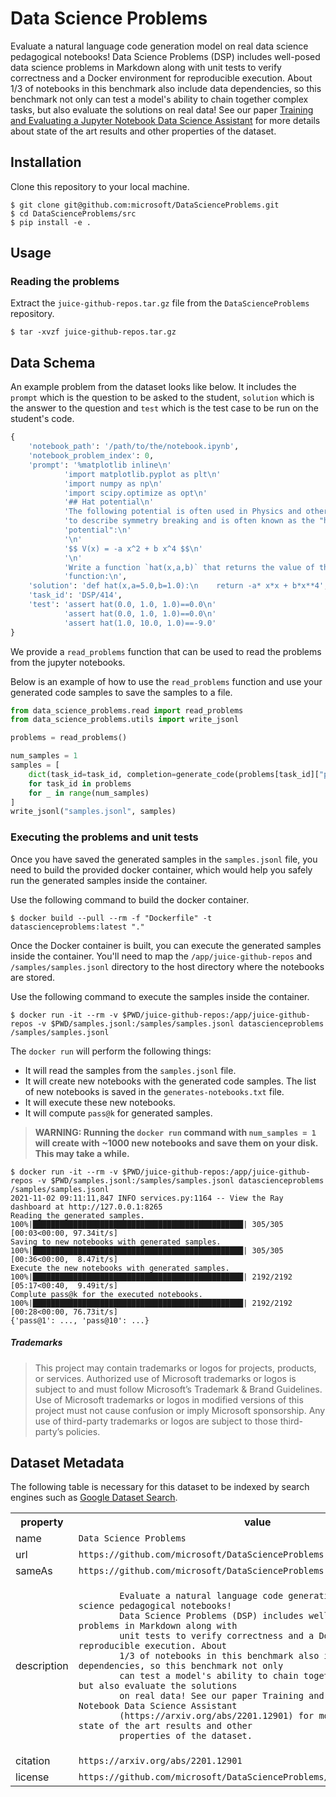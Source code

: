 # Data Science Problems

Evaluate a natural language code generation model on real data science pedagogical notebooks! Data Science Problems (DSP) includes well-posed data science problems in Markdown along with unit tests to verify correctness and a Docker environment for reproducible execution. About 1/3 of notebooks in this benchmark also include data dependencies, so this benchmark not only can test a model's ability to chain together complex tasks, but also evaluate the solutions on real data! See our paper [Training and Evaluating a Jupyter Notebook Data Science Assistant](https://arxiv.org/abs/2201.12901) for more details about state of the art results and other properties of the dataset.

## Installation

Clone this repository to your local machine.

```
$ git clone git@github.com:microsoft/DataScienceProblems.git
$ cd DataScienceProblems/src
$ pip install -e .
```

## Usage

### Reading the problems

Extract the `juice-github-repos.tar.gz` file from the `DataScienceProblems` repository.

```
$ tar -xvzf juice-github-repos.tar.gz
```

## Data Schema

An example problem from the dataset looks like below. It includes the `prompt` which is the question to be asked to the student, `solution` which is the answer to the question and `test` which is the test case to be run on the student's code.

```python
{
    'notebook_path': '/path/to/the/notebook.ipynb',
    'notebook_problem_index': 0,
    'prompt': '%matplotlib inline\n'
            'import matplotlib.pyplot as plt\n'
            'import numpy as np\n'
            'import scipy.optimize as opt\n'
            '## Hat potential\n'
            'The following potential is often used in Physics and other fields '
            'to describe symmetry breaking and is often known as the "hat '
            'potential":\n'
            '\n'
            '$$ V(x) = -a x^2 + b x^4 $$\n'
            '\n'
            'Write a function `hat(x,a,b)` that returns the value of this '
            'function:\n',
    'solution': 'def hat(x,a=5.0,b=1.0):\n    return -a* x*x + b*x**4',
    'task_id': 'DSP/414',
    'test': 'assert hat(0.0, 1.0, 1.0)==0.0\n'
            'assert hat(0.0, 1.0, 1.0)==0.0\n'
            'assert hat(1.0, 10.0, 1.0)==-9.0'
}
```

We provide a `read_problems` function that can be used to read the problems from the jupyter notebooks. 

Below is an example of how to use the `read_problems` function and use your generated code samples to save the samples to a file.


```python
from data_science_problems.read import read_problems
from data_science_problems.utils import write_jsonl

problems = read_problems()

num_samples = 1
samples = [
    dict(task_id=task_id, completion=generate_code(problems[task_id]["prompt"]))
    for task_id in problems
    for _ in range(num_samples)
]
write_jsonl("samples.jsonl", samples)
```


### Executing the problems and unit tests

Once you have saved the generated samples in the `samples.jsonl` file, you need to build the provided docker container, which would help you safely run the generated samples inside the container.

Use the following command to build the docker container.

```
$ docker build --pull --rm -f "Dockerfile" -t datascienceproblems:latest "."
```

Once the Docker container is built, you can execute the generated samples inside the container. You'll need to map the `/app/juice-github-repos` and `/samples/samples.jsonl` directory to the host directory where the notebooks are stored.

Use the following command to execute the samples inside the container.  

```
$ docker run -it --rm -v $PWD/juice-github-repos:/app/juice-github-repos -v $PWD/samples.jsonl:/samples/samples.jsonl datascienceproblems /samples/samples.jsonl
```


The `docker run` will perform the following things:

- It will read the samples from the `samples.jsonl` file.
- It will create new notebooks with the generated code samples. The list of new notebooks is saved in the `generates-notebooks.txt` file.
- It will execute these new notebooks.
- It will compute `pass@k` for generated samples. 

> **WARNING: Running the `docker run` command with `num_samples = 1` will create with ~1000 new notebooks and save them on your disk. This may take a while.**

```
$ docker run -it --rm -v $PWD/juice-github-repos:/app/juice-github-repos -v $PWD/samples.jsonl:/samples/samples.jsonl datascienceproblems /samples/samples.jsonl
2021-11-02 09:11:11,847 INFO services.py:1164 -- View the Ray dashboard at http://127.0.0.1:8265
Reading the generated samples.
100%|███████████████████████████████████████████████| 305/305 [00:03<00:00, 97.34it/s]
Saving to new notebooks with generated samples.
100%|███████████████████████████████████████████████| 305/305 [00:36<00:00,  8.47it/s]
Execute the new notebooks with generated samples.
100%|███████████████████████████████████████████████| 2192/2192 [05:17<00:40,  9.49it/s]
Complute pass@k for the executed notebooks.
100%|███████████████████████████████████████████████| 2192/2192 [00:28<00:00, 76.73it/s]
{'pass@1': ..., 'pass@10': ...}
```

##### Trademarks

> This project may contain trademarks or logos for projects, products, or services. Authorized use of Microsoft trademarks or logos is subject to and must follow Microsoft’s Trademark & Brand Guidelines. Use of Microsoft trademarks or logos in modified versions of this project must not cause confusion or imply Microsoft sponsorship. Any use of third-party trademarks or logos are subject to those third-party’s policies.

## Dataset Metadata

The following table is necessary for this dataset to be indexed by search
engines such as <a href="https://g.co/datasetsearch">Google Dataset Search</a>.
<div itemscope itemtype="http://schema.org/Dataset">
<table>
  <tr>
    <th>property</th>
    <th>value</th>
  </tr>
  <tr>
    <td>name</td>
    <td><code itemprop="name">Data Science Problems</code></td>
  </tr>
  <tr>
    <td>url</td>
    <td><code itemprop="url">https://github.com/microsoft/DataScienceProblems</code></td>
  </tr>
  <tr>
    <td>sameAs</td>
    <td><code itemprop="sameAs">https://github.com/microsoft/DataScienceProblems</code></td>
  </tr>
  <tr>
    <td>description</td>
    <td><code itemprop="description">
        Evaluate a natural language code generation model on real data science pedagogical notebooks! 
        Data Science Problems (DSP) includes well-posed data science problems in Markdown along with 
        unit tests to verify correctness and a Docker environment for reproducible execution. About 
        1/3 of notebooks in this benchmark also include data dependencies, so this benchmark not only 
        can test a model's ability to chain together complex tasks, but also evaluate the solutions 
        on real data! See our paper Training and Evaluating a Jupyter Notebook Data Science Assistant 
        (https://arxiv.org/abs/2201.12901) for more details about state of the art results and other 
        properties of the dataset.
	</code></td>
  </tr>
  <tr>
    <td>citation</td>
    <td><code itemprop="citation">https://arxiv.org/abs/2201.12901</code></td>
  </tr>
  <tr>
    <td>license</td>
    <td><code itemprop="license">https://github.com/microsoft/DataScienceProblems/blob/main/LICENSE.txt</code></td>
  </tr>
</table>
</div>

